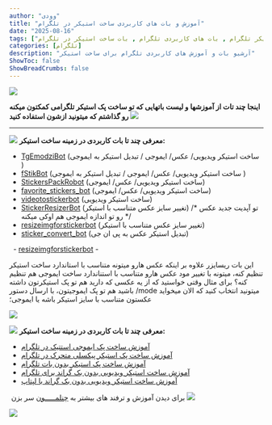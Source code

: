 ```yaml
---
author: "وودی"
title: "آموزش و بات های کاربردی ساخت استیکر در تلگرام"
date: "2025-08-16"
tags: ["تلگرام", "بات تلگرام", آموزش ساخت استیکر تلگرام , بات های کاربردی تلگرام , بات ساخت استیکر در تلگرام]
categories: [تلگرام]
description: "آرشیو بات و آموزش های کاربردی تلگرام برای ساخت استیکر"
ShowToc: false
ShowBreadCrumbs: false
---
```

![](https://uploadkon.ir/uploads/0b2615_25aa32094fb886b5bd20c6e5de376f601a.jpg)

**اینجا چند تات از آموزشها و لیست باتهایی که تو ساخت پک استیکر تلگرامی کمکتون میکنه رو گذاشتم که میتونید ازشون استفاده کنید** ![](https://s33.picofile.com/file/8485364684/Totoro59.gif) 

* * *

![](https://s33.picofile.com/file/8485364692/264.gif) **معرفی چند تا بات کاربردی در زمینه ساخت استیکر:**

*   [TgEmodziBot](https://t.me/TgEmodziBot) (ساخت استیکر ویدیویی/ عکس/ ایموجی / تبدیل استیکر به ایموجی )
*   [fStikBot](https://t.me/fStikBot) (ساخت استیکر ویدیویی/ عکس/ ایموجی / تبدیل استیکر به ایموجی )
*   [StickersPackRobot](https://t.me/StickersPackRobot) (ساخت استیکر ویدیویی/ عکس/ ایموجی)
*   [favorite\_stickers\_bot](https://t.me/favorite_stickers_bot) (ساخت استیکر ویدیویی/ عکس/ ایموجی)
*   [videotostickerbot](https://t.me/videotostickerbot) (ساخت استیکر ویدیویی)
*   [StickerResizerBot](https://t.me/StickerResizerBot) (تغییر سایز عکس متناسب با استیکر) /\* تو آپدیت جدید عکس رو تو اندازه ایموجی هم اوکی میکنه \*/
*   [resizeimgforstickerbot](https://t.me/resizeimgforstickerbot) (تغییر سایز عکس متناسب با استیکر)
*   [sticker\_convert\_bot](https://t.me/sticker_convert_bot) (تبدیل استیکر عکس به پی ان جی)

  - [resizeimgforstickerbot](https://t.me/resizeimgforstickerbot) -

این بات ریسایزر علاوه بر اینکه عکس هارو میتونه متناسب با استاندارد ساخت استیکر تنظیم کنه، میتونه با تغییر مود عکس هارو متناسب با استناندارد ساخت ایموجی هم تنظیم کنه؟ برای مثال وقتی خواستید که از یه عکسی که دارید هم تو پک استیکرتون داشته باشید هم تو پک ایموجیتون، با ارسال دستور /mode میتونید انتخاب کنید که الان میخواید عکستون متناسب با سایز استیکر باشه یا ایموجی؛

<img class="divimg" src="https://s33.picofile.com/file/8485364700/Totoro23.gif">

![](https://s33.picofile.com/file/8485364718/184.gif) **معرفی چند تا بات کاربردی در زمینه ساخت استیکر:**

*   [آموزش ساخت پک ایموجی استتیک در تلگرام](https://www.aparat.com/v/rlot6qh)
*   [آموزش ساخت پک استیکر پیکسلی متحرک در تلگرام](https://www.aparat.com/v/m651b34) 
*   [آموزش ساخت پک استیکر بدون بات تلگرام](https://www.aparat.com/v/n118g00)
*   [آموزش ساخت استیکر ویدیویی بدون بک گراند برای تلگرام](https://www.aparat.com/v/aagw4zu)
*   [آموزش ساخت استیکر ویدیویی بدون بک گراند با لپتاپ](https://www.aparat.com/v/ebfrg27?playlist=7854901)

 برای دیدن آموزش و ترفند های بیشتر به [چنلمـــــون](https://t.me/balteredit) سر بزن ![](https://s33.picofile.com/file/8485364400/Totoro18.gif)

<img class="divimg" src="https://s33.picofile.com/file/8485364392/Totoro.gif">
